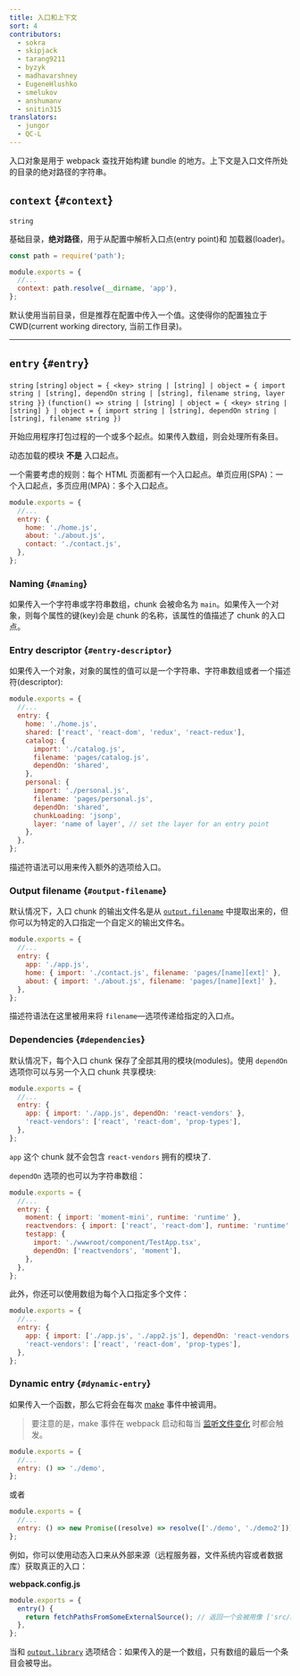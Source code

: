 ```yaml
---
title: 入口和上下文
sort: 4
contributors:
  - sokra
  - skipjack
  - tarang9211
  - byzyk
  - madhavarshney
  - EugeneHlushko
  - smelukov
  - anshumanv
  - snitin315
translators:
  - jungor
  - QC-L
---
```


入口对象是用于 webpack 查找开始构建 bundle 的地方。上下文是入口文件所处的目录的绝对路径的字符串。

## `context` {`#context`}

`string`

基础目录，**绝对路径**，用于从配置中解析入口点(entry point)和 加载器(loader)。

```js
const path = require('path');

module.exports = {
  //...
  context: path.resolve(__dirname, 'app'),
};
```

默认使用当前目录，但是推荐在配置中传入一个值。这使得你的配置独立于 CWD(current working directory, 当前工作目录)。

---

## `entry` {`#entry`}

`string` `[string]` `object = { <key> string | [string] | object = { import string | [string], dependOn string | [string], filename string, layer string }}` `(function() => string | [string] | object = { <key> string | [string] } | object = { import string | [string], dependOn string | [string], filename string })`

开始应用程序打包过程的一个或多个起点。如果传入数组，则会处理所有条目。

动态加载的模块 **不是** 入口起点。

一个需要考虑的规则：每个 HTML 页面都有一个入口起点。单页应用(SPA)：一个入口起点，多页应用(MPA)：多个入口起点。

```js
module.exports = {
  //...
  entry: {
    home: './home.js',
    about: './about.js',
    contact: './contact.js',
  },
};
```

### Naming {`#naming`}

如果传入一个字符串或字符串数组，chunk 会被命名为 `main`。如果传入一个对象，则每个属性的键(key)会是 chunk 的名称，该属性的值描述了 chunk 的入口点。

### Entry descriptor {`#entry-descriptor`}

如果传入一个对象，对象的属性的值可以是一个字符串、字符串数组或者一个描述符(descriptor):

```js
module.exports = {
  //...
  entry: {
    home: './home.js',
    shared: ['react', 'react-dom', 'redux', 'react-redux'],
    catalog: {
      import: './catalog.js',
      filename: 'pages/catalog.js',
      dependOn: 'shared',
    },
    personal: {
      import: './personal.js',
      filename: 'pages/personal.js',
      dependOn: 'shared',
      chunkLoading: 'jsonp',
      layer: 'name of layer', // set the layer for an entry point
    },
  },
};
```

描述符语法可以用来传入额外的选项给入口。

### Output filename {`#output-filename`}

默认情况下，入口 chunk 的输出文件名是从 [`output.filename`](/configuration/output/#outputfilename) 中提取出来的，但你可以为特定的入口指定一个自定义的输出文件名。

```js
module.exports = {
  //...
  entry: {
    app: './app.js',
    home: { import: './contact.js', filename: 'pages/[name][ext]' },
    about: { import: './about.js', filename: 'pages/[name][ext]' },
  },
};
```

描述符语法在这里被用来将 `filename`—选项传递给指定的入口点。

### Dependencies {`#dependencies`}

默认情况下，每个入口 chunk 保存了全部其用的模块(modules)。使用 `dependOn` 选项你可以与另一个入口 chunk 共享模块:

```js
module.exports = {
  //...
  entry: {
    app: { import: './app.js', dependOn: 'react-vendors' },
    'react-vendors': ['react', 'react-dom', 'prop-types'],
  },
};
```

`app` 这个 chunk 就不会包含 `react-vendors` 拥有的模块了.

`dependOn` 选项的也可以为字符串数组：

```js
module.exports = {
  //...
  entry: {
    moment: { import: 'moment-mini', runtime: 'runtime' },
    reactvendors: { import: ['react', 'react-dom'], runtime: 'runtime' },
    testapp: {
      import: './wwwroot/component/TestApp.tsx',
      dependOn: ['reactvendors', 'moment'],
    },
  },
};
```

此外，你还可以使用数组为每个入口指定多个文件：

```js
module.exports = {
  //...
  entry: {
    app: { import: ['./app.js', './app2.js'], dependOn: 'react-vendors' },
    'react-vendors': ['react', 'react-dom', 'prop-types'],
  },
};
```

### Dynamic entry {`#dynamic-entry`}

如果传入一个函数，那么它将会在每次 [make](/api/compiler-hooks/#make) 事件中被调用。

> 要注意的是，make 事件在 webpack 启动和每当 [监听文件变化](/configuration/watch/) 时都会触发。

```js
module.exports = {
  //...
  entry: () => './demo',
};
```

或者

```js
module.exports = {
  //...
  entry: () => new Promise((resolve) => resolve(['./demo', './demo2'])),
};
```

例如，你可以使用动态入口来从外部来源（远程服务器，文件系统内容或者数据库）获取真正的入口：

**webpack.config.js**

```js
module.exports = {
  entry() {
    return fetchPathsFromSomeExternalSource(); // 返回一个会被用像 ['src/main-layout.js', 'src/admin-layout.js'] 的东西 resolve 的 promise
  },
};
```

当和 [`output.library`](/configuration/output/#outputlibrary) 选项结合：如果传入的是一个数组，只有数组的最后一个条目会被导出。
